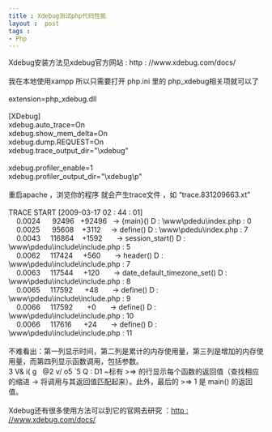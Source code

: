 ```yaml
---
title : Xdebug测试php代码性能
layout :  post
tags : 
- Php
---
```

<div> Xdebug安装方法见xdebug官方网站 : http : //www.xdebug.com/docs/<br/><br/>我在本地使用xampp 所以只需要打开 php.ini 里的 php_xdebug相关项就可以了<br/><br/>extension=php_xdebug.dll<br/><br/>[XDebug]<br/>xdebug.auto_trace=On<br/>xdebug.show_mem_delta=On<br/>xdebug.dump.REQUEST=On<br/>xdebug.trace_output_dir="\xdebug"<br/><br/>xdebug.profiler_enable=1<br/>xdebug.profiler_output_dir="\xdebug\p"<br/><br/>重启apache ，浏览你的程序 就会产生trace文件 ，如 “trace.831209663.xt”<br/><br/>TRACE START [2009-03-17 02 : 44 : 01]<br/>     0.0024       92496    +92496    -&gt; {main}() D : \www\pdedu\index.php : 0<br/>     0.0025       95608     +3112      -&gt; define() D : \www\pdedu\index.php : 7<br/>     0.0043      116864     +1592        -&gt; session_start() D : \www\pdedu\include\include.php : 5<br/>     0.0062      117424      +560        -&gt; header() D : \www\pdedu\include\include.php : 7<br/>     0.0063      117544      +120        -&gt; date_default_timezone_set() D : \www\pdedu\include\include.php : 8<br/>     0.0065      117592       +48        -&gt; define() D : \www\pdedu\include\include.php : 9<br/>     0.0066      117592        +0        -&gt; define() D : \www\pdedu\include\include.php : 10<br/>     0.0066      117616       +24        -&gt; define() D : \www\pdedu\include\include.php : 11<br/><br/>不难看出：第一列显示时间，第二列是累计的内存使用量，第三列是增加的内存使用量，而第四列显示函数调用，包括参数。  <br/>3 V&amp; i( g   @2 v/ o5 `5 Q :  D1 ~标有 &gt;=&gt; 的行显示每个函数的返回值（查找相应的缩进 -&gt; 将调用与其返回值匹配起来）。此外，最后的 &gt;=&gt; 1 是 main() 的返回值。  <br/><br/>Xdebug还有很多使用方法可以到它的官网去研究 ：<a href="http : //www.xdebug.com/docs/" target="_blank">http : //www.xdebug.com/docs/</a><br/> </div>